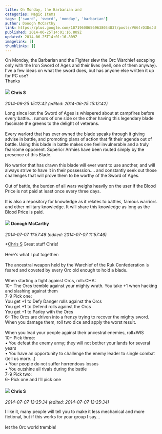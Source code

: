 ```yaml
---
title: On Monday, the Barbarian and
categories: Magic Items
tags: ['sword', 'sword', 'monday', 'barbarian']
author: Donogh McCarthy
link: https://plus.google.com/107196006569638054837/posts/VG64rD3DeJd
published: 2014-06-25T14:01:16.809Z
updated: 2014-06-25T14:01:16.809Z
imagelink: []
thumblinks: []
---
```


On Monday, the Barbarian and the Fighter slew the Orc Warchief escaping only with the Iron Sword of Ages and their lives (well, one of them anyway).<br />I&#39;ve a few ideas on what the sword does, but has anyone else written it up for PC use?<br />Thanks
<div id='comment z13tdtv40rqpvbypc04cgd0hpsefspobwgo'>
  <h4><img src='{{site.baseurl}}//images/avatars/101789477929813700533_photo.jpg'> Chris S</h4>
      <p><cite>2014-06-25 15:12:42 (edited: 2014-06-25 15:12:42)</cite></p>
        <p>Long since lost the Sword of Ages is whispered about at campfires before every battle... rumors of one side or the other having this legendary blade fascinate the greens to the delight of veterans.<br /><br />Every warlord that has ever owned the blade speaks through it giving advise in battle, and promoting plans of action that fit their agenda out of battle. Using this blade in battle makes one feel invulnerable and a truly fearsome opponent. Superior Armies have been routed simply by the presence of this Blade.<br /><br />No warrior that has drawn this blade will ever want to use another, and will always strive to have it in their possession.... and constantly seek out those challenges that will prove them to be worthy of the Sword of Ages.<br /><br />Out of battle, the burden of all wars weighs heavily on the user if the Blood Price is not paid at least once every three days.<br /><br />It is also a repository for knowledge as it relates to battles, famous warriors and other military knowledge. It will share this knowledge as long as the Blood Price is paid.</p>
</div>
        

<div id='comment z13tdtv40rqpvbypc04cgd0hpsefspobwgo'>
  <h4><img src='{{site.baseurl}}//images/avatars/107196006569638054837_photo.jpg'> Donogh McCarthy</h4>
      <p><cite>2014-07-07 11:57:46 (edited: 2014-07-07 11:57:46)</cite></p>
        <p><span class="proflinkWrapper"><span class="proflinkPrefix">+</span><a class="proflink" href="https://plus.google.com/101789477929813700533" oid="101789477929813700533">Chris S</a></span> Great stuff Chris!<br /><br />Here&#39;s what I put together:<br /><br />The ancestral weapon held by the Warchief of the Ruk Confederation is feared and coveted by every Orc old enough to hold a blade. <br /><br />When starting a fight against Orcs, roll+CHA:<br />10+	The Orcs tremble against your mighty wrath. You take +1 when hacking and slashing against them<br />7-9	Pick one:<br />	You get +1 to Defy Danger rolls against the Orcs<br />	You get +1 to Defend rolls against the Orcs<br />	You get +1 to Parley with the Orcs<br />6- 	The Orcs are driven into a frenzy trying to recover the mighty sword. When you damage them, roll two dice and apply the worst result.<br /><br />When you lead your people against their ancestral enemies, roll+WIS<br />10+	Pick three:<br />•	You defeat the enemy army; they will not bother your lands for several years<br />•	You have an opportunity to challenge the enemy leader to single combat (tell us more…)<br />•	Your people do not suffer horrendous losses<br />•	You outshine all rivals during the battle<br />7-9	Pick two:<br />6-	Pick one and I’ll pick one</p>
</div>
        

<div id='comment z13tdtv40rqpvbypc04cgd0hpsefspobwgo'>
  <h4><img src='{{site.baseurl}}//images/avatars/101789477929813700533_photo.jpg'> Chris S</h4>
      <p><cite>2014-07-07 13:35:34 (edited: 2014-07-07 13:35:34)</cite></p>
        <p>I like it, many people will tell you to make it less mechanical and more fictional, but if this works for your group I say...<br /><br />let the Orc world tremble!</p>
</div>
        
